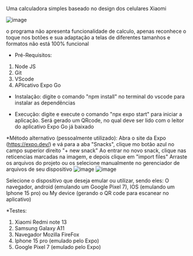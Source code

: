 Uma calculadora simples baseado no design dos celulares Xiaomi

![image](https://github.com/user-attachments/assets/ae61dbb5-903b-40b4-9381-dcf6772ad2c2)

o programa não apresenta funcionalidade de calculo, apenas reconhece o toque nos botões e sua adaptação a telas de diferentes tamanhos e formatos não está 100% funcional

* Pré-Requisitos:
1. Node JS
2. Git
3. VScode
4. APlicativo Expo Go

* Instalação:
digite o comando "npm install" no terminal do vscode para instalar as dependências

* Execução:
digite e execute o comando "npx expo start" para iniciar a  aplicação. Será gerado um QRcode, no qual deve ser lido com o leitor do aplicativo Expo Go já baixado

*Método alternativo (pessoalmente utilizado):
Abra o site da Expo (https://expo.dev/) e vá para a aba "Snacks", clique mo botão azul no campo superior direito "+ new snack"
Ao entrar no novo snack, clique nas reticencias marcadas na imagem, e depois clique em "import files"
Arraste os arquivos do projeto ou os selecione manualmente no gerenciador de arquivos de seu dispositivo
![image](https://github.com/user-attachments/assets/ee09e39f-b7ed-4af6-8ddb-a8229bbb8fe3)
![image](https://github.com/user-attachments/assets/dc2b017b-35a0-43ad-9ab6-345df4f53547)

Selecione o dispositivo que deseja emular ou utilizar, sendo eles: O navegador, android (emulando um Google Pixel 7), IOS (emulando um Iphone 15 pro) ou My device (gerando o QR code para escanear no aplicativo)

*Testes:
1. Xiaomi Redmi note 13
2. Samsung Galaxy A11
3. Navegador Mozilla FireFox
4. Iphone 15 pro (emulado pelo Expo)
5. Google Pixel 7 (emulado pelo Expo)
